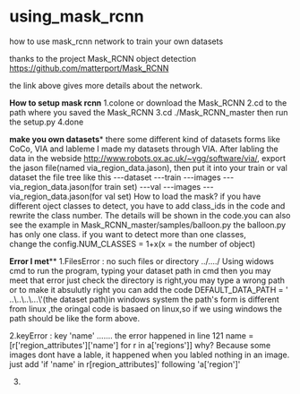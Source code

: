 # using_mask_rcnn
how to use mask_rcnn network to train your own datasets 

thanks to the project Mask_RCNN object detection
https://github.com/matterport/Mask_RCNN

the link above gives more details about the network.

************How to setup mask rcnn************
1.colone or download the Mask_RCNN
2.cd to the path where you saved the Mask_RCNN
3.cd ./Mask_RCNN_master  then run the setup.py
4.done

************make you own datasets*************
there some different kind of datasets forms like CoCo, VIA and lableme
I made my datasets through VIA. After labling the data in the webside http://www.robots.ox.ac.uk/~vgg/software/via/, 
export the jason file(named via_region_data.jason), then put it into your train or val dataset
the file tree like this
---dataset
    ---train
        ---images
        ---via_region_data.jason(for train set)
    ---val
        ---images
        ---via_region_data.jason(for val set)
How to load the mask? if you have different oject classes to detect, you have to add class_ids in the code and rewrite the 
class number. The details will be shown in the code.you can also see the example in Mask_RCNN_master/samples/balloon.py
the balloon.py has only one class. if you want to detect more than one classes,  
change the config.NUM_CLASSES = 1+x(x = the number of object)

************Error I met**************
1.FilesError : no such files or directory ../..../
Using widows cmd to run the program, typing your dataset path in cmd then you may meet that error
just check the directory is right,you may type a wrong path
or to make it absulutly right you can add the code 
DEFAULT_DATA_PATH = ' ..\\..\\..\\...\\'(the dataset path)in windows system
the path's form is different from linux ,the oringal code is basaed on linux,so if we using windows
the path should be like the form above.

2.keyError : key 'name'  .......
the error happened in line 121 name = [r['region_attributes']['name'] for r in a['regions']]
why?
Because some images dont have a lable, it happened when you labled nothing in an image.
just add 'if 'name' in r[region_attributes]' following 'a['region']'

3.



